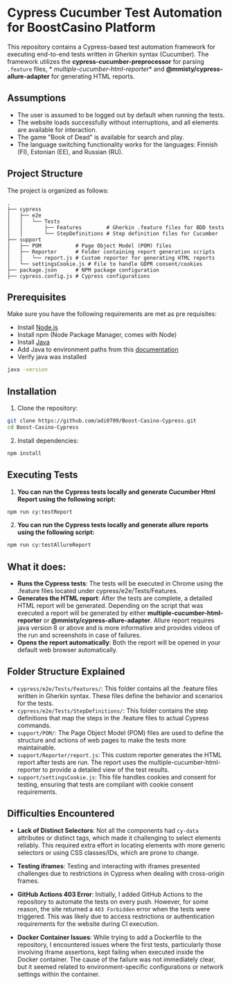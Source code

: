 # Cypress Cucumber Test Automation for BoostCasino Platform

This repository contains a Cypress-based test automation framework for executing end-to-end tests written in Gherkin
syntax (Cucumber). The framework utilizes the **cypress-cucumber-preprocessor** for parsing `.feature` files, *
*multiple-cucumber-html-reporter** and **@mmisty/cypress-allure-adapter** for generating HTML reports.

## Assumptions

- The user is assumed to be logged out by default when running the tests.
- The website loads successfully without interruptions, and all elements are available for interaction.
- The game "Book of Dead" is available for search and play.
- The language switching functionality works for the languages: Finnish (FI), Estonian (EE), and Russian (RU).

## Project Structure

The project is organized as follows:

```
.
├── cypress
│   ├── e2e
│   │   └── Tests
│   │       ├── Features        # Gherkin .feature files for BDD tests
│   │       └── StepDefinitions # Step definition files for Cucumber
├── support
│   ├── POM           # Page Object Model (POM) files
│   ├── Reporter      # Folder containing report generation scripts
│   │   └── report.js # Custom reporter for generating HTML reports
│   └── settingsCookie.js # File to handle GDPR consent/cookies
├── package.json      # NPM package configuration
├── cypress.config.js # Cypress configurations

```

## Prerequisites

Make sure you have the following requirements are met as pre requisites:

- Install [Node.js](https://nodejs.org/)
- Install npm (Node Package Manager, comes with Node)
- Install [Java](https://www.java.com/en/download/help/download_options.html)
- Add Java to environment paths from this [documentation](https://www.java.com/en/download/help/path.html)
- Verify java was installed

```bash
java -version
```

## Installation

1. Clone the repository:

```bash
git clone https://github.com/adi0709/Boost-Casino-Cypress.git
cd Boost-Casino-Cypress
```

2. Install dependencies:

```bash
npm install
 ```

## Executing Tests

1. **You can run the Cypress tests locally and generate Cucumber Html Report using the following script:**

```bash
npm run cy:testReport
```

2. **You can run the Cypress tests locally and generate allure reports using the following script:**

```bash
npm run cy:testAllureReport
```

## What it does:

- **Runs the Cypress tests**: The tests will be executed in Chrome using the .feature files located under
  cypress/e2e/Tests/Features.
- **Generates the HTML report**: After the tests are complete, a detailed HTML report will be generated. Depending on
  the
  script that was executed a report will be generated by either **multiple-cucumber-html-reporter** or
  **@mmisty/cypress-allure-adapter**. Allure report requires java version 8 or above and is more informative and
  provides videos of the run and screenshots
  in case of failures.
- **Opens the report automatically**: Both the report will be opened in your default web browser automatically.

## Folder Structure Explained

- `cypress/e2e/Tests/Features/`: This folder contains all the .feature files written in Gherkin syntax. These files
  define the behavior and scenarios for the tests.
- `cypress/e2e/Tests/StepDefinitions/`: This folder contains the step definitions that map the steps in the .feature
  files to actual Cypress commands.
- `support/POM/`: The Page Object Model (POM) files are used to define the structure and actions of web pages to make
  the tests more maintainable.
- `support/Reporter/report.js`: This custom reporter generates the HTML report after tests are run. The report uses the
  multiple-cucumber-html-reporter to provide a detailed view of the test results.
- `support/settingsCookie.js`: This file handles cookies and consent for testing, ensuring that tests are compliant with
  cookie consent requirements.

## Difficulties Encountered

- **Lack of Distinct Selectors**: Not all the components had `cy-data` attributes or distinct tags, which made it
  challenging to select elements reliably. This required extra effort in locating elements with more generic selectors
  or using CSS classes/IDs, which are prone to change.

- **Testing iframes**: Testing and interacting with iframes presented challenges due to restrictions in Cypress when
  dealing with cross-origin frames.

- **GitHub Actions 403 Error**: Initially, I added GitHub Actions to the repository to automate the tests on every push.
  However, for some reason, the site returned a `403 Forbidden` error when the tests were triggered. This was likely due
  to access restrictions or authentication requirements for the website during CI execution.

- **Docker Container Issues**: While trying to add a Dockerfile to the repository, I encountered issues where the first
  tests, particularly those involving iframe assertions, kept failing when executed inside the Docker container. The
  cause of the failure was not immediately clear, but it seemed related to environment-specific configurations or
  network settings within the container.